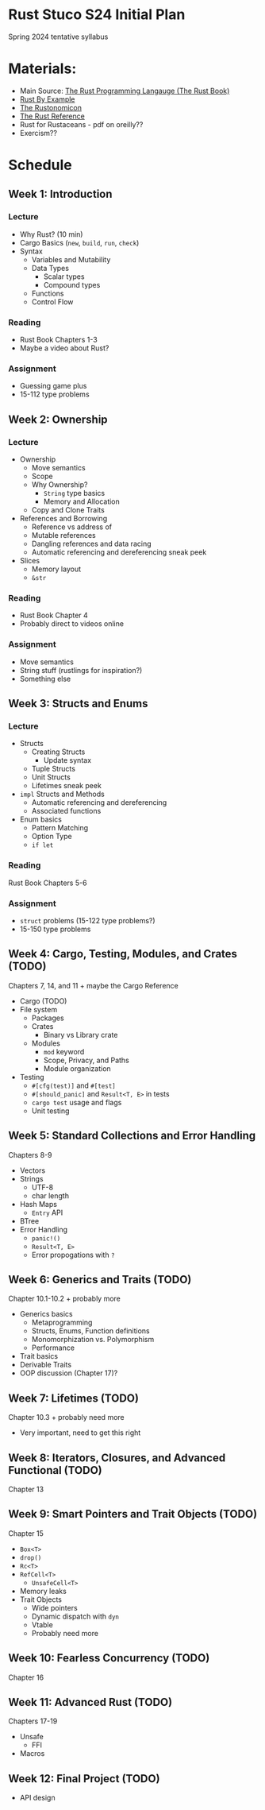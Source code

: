 # Rust Stuco S24 Initial Plan

Spring 2024 tentative syllabus

# Materials:
- Main Source: [The Rust Programming Langauge (The Rust Book)](https://doc.rust-lang.org/book/)
- [Rust By Example](https://doc.rust-lang.org/rust-by-example/index.html)
- [The Rustonomicon](https://doc.rust-lang.org/nomicon/)
- [The Rust Reference](https://doc.rust-lang.org/reference/index.html)
- Rust for Rustaceans - pdf on oreilly??
- Exercism??


# Schedule


## Week 1: Introduction

### Lecture
- Why Rust? (10 min)
- Cargo Basics (`new`, `build`, `run`, `check`)
- Syntax
  - Variables and Mutability
  - Data Types
    - Scalar types
    - Compound types
  - Functions
  - Control Flow

### Reading
- Rust Book Chapters 1-3
- Maybe a video about Rust?

### Assignment
- Guessing game plus
- 15-112 type problems



## Week 2: Ownership

### Lecture
- Ownership
  - Move semantics
  - Scope
  - Why Ownership?
    - `String` type basics
    - Memory and Allocation
  - Copy and Clone Traits
- References and Borrowing
  - Reference vs address of
  - Mutable references
  - Dangling references and data racing
  - Automatic referencing and dereferencing sneak peek
- Slices
  - Memory layout
  - `&str`

### Reading
- Rust Book Chapter 4
- Probably direct to videos online

### Assignment
- Move semantics
- String stuff (rustlings for inspiration?)
- Something else



## Week 3: Structs and Enums

### Lecture
- Structs
  - Creating Structs
    - Update syntax
  - Tuple Structs
  - Unit Structs
  - Lifetimes sneak peek
- `impl` Structs and Methods
  - Automatic referencing and dereferencing
  - Associated functions
- Enum basics
  - Pattern Matching
  - Option Type
  - `if let`

### Reading
Rust Book Chapters 5-6

### Assignment
- `struct` problems (15-122 type problems?)
- 15-150 type problems




## Week 4: Cargo, Testing, Modules, and Crates (TODO)
Chapters 7, 14, and 11 + maybe the Cargo Reference

- Cargo (TODO)
- File system
  - Packages
  - Crates
    - Binary vs Library crate
  - Modules
    - `mod` keyword
    - Scope, Privacy, and Paths
    - Module organization
- Testing
  - `#[cfg(test)]` and `#[test]`
  - `#[should_panic]` and `Result<T, E>` in tests
  - `cargo test` usage and flags
  - Unit testing





## Week 5: Standard Collections and Error Handling
Chapters 8-9

- Vectors
- Strings
  - UTF-8
  - char length
- Hash Maps
  - `Entry` API
- BTree
- Error Handling
  - `panic!()`
  - `Result<T, E>`
  - Error propogations with `?`



## Week 6: Generics and Traits (TODO)
Chapter 10.1-10.2 + probably more

- Generics basics
  - Metaprogramming
  - Structs, Enums, Function definitions
  - Monomorphization vs. Polymorphism
  - Performance
- Trait basics
- Derivable Traits
- OOP discussion (Chapter 17)?



## Week 7: Lifetimes (TODO)
Chapter 10.3 + probably need more

- Very important, need to get this right



## Week 8: Iterators, Closures, and Advanced Functional (TODO)
Chapter 13




## Week 9: Smart Pointers and Trait Objects (TODO)
Chapter 15

- `Box<T>`
- `drop()`
- `Rc<T>`
- `RefCell<T>`
  - `UnsafeCell<T>`
- Memory leaks
- Trait Objects
  - Wide pointers
  - Dynamic dispatch with `dyn`
  - Vtable
  - Probably need more



## Week 10: Fearless Concurrency (TODO)
Chapter 16



## Week 11: Advanced Rust (TODO)
Chapters 17-19

- Unsafe
  - FFI
- Macros



## Week 12: Final Project (TODO)

- API design
